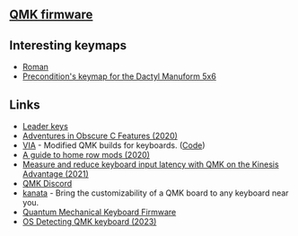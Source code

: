 ## [QMK firmware](https://github.com/qmk/qmk_firmware)

## Interesting keymaps

- [Roman](https://github.com/rvolosatovs/qmk_firmware/tree/master/keyboards/planck/keymaps/rvolosatovs)
- [Precondition's keymap for the Dactyl Manuform 5x6](https://github.com/precondition/dactyl-manuform-keymap)

## Links

- [Leader keys](https://docs.qmk.fm/#/feature_leader_key)
- [Adventures in Obscure C Features (2020)](https://blog.gboards.ca/2020/02/adventures-in-obscure-c-features-2020.html)
- [VIA](https://caniusevia.com/) - Modified QMK builds for keyboards. ([Code](https://github.com/the-via))
- [A guide to home row mods (2020)](https://precondition.github.io/home-row-mods)
- [Measure and reduce keyboard input latency with QMK on the Kinesis Advantage (2021)](https://michael.stapelberg.ch/posts/2021-05-08-keyboard-input-latency-qmk-kinesis/)
- [QMK Discord](https://discord.com/invite/mthbPUc)
- [kanata](https://github.com/jtroo/kanata) - Bring the customizability of a QMK board to any keyboard near you.
- [Quantum Mechanical Keyboard Firmware](https://github.com/vial-kb/vial-qmk)
- [OS Detecting QMK keyboard (2023)](https://wbk.one/article/8524b5de/os-detecting-qmk-keyboard)
